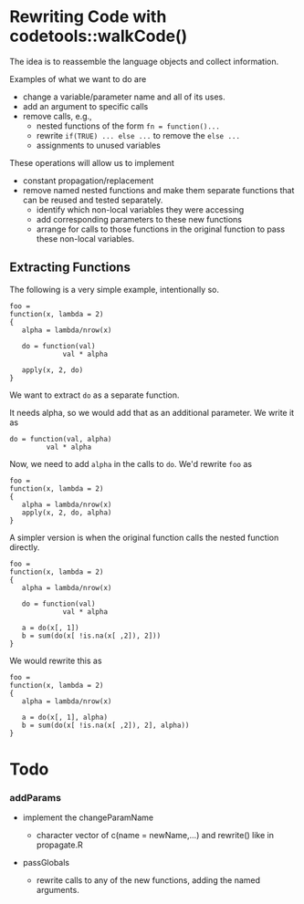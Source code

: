 # Rewriting Code with codetools::walkCode()

The idea is to reassemble the language objects and collect 
information.

Examples of what we want to do are 

+ change a variable/parameter name and all of its uses.
+ add an argument to specific calls
+ remove calls, e.g.,
    + nested functions of the form `fn = function()...`
	+ rewrite `if(TRUE) ... else ...` to remove the `else ...`
    + assignments to unused variables
	
These operations will allow us to implement

+ constant propagation/replacement
+ remove named nested functions and make them separate functions that can be reused and tested separately.
   + identify which non-local variables they were accessing
   + add corresponding parameters to these new functions
   + arrange for calls to those functions in the original function 
       to pass these non-local variables.


## Extracting Functions

The following is a very simple example, intentionally so.

```
foo =
function(x, lambda = 2)
{
   alpha = lambda/nrow(x)
   
   do = function(val)
             val * alpha
			 
   apply(x, 2, do)
}
```
We want to extract `do` as a separate function.

It needs alpha, so we would add that as an additional parameter.
We write it as
```
do = function(val, alpha)
         val * alpha
```

Now, we need to add `alpha` in the calls to `do`.
We'd rewrite `foo` as
```
foo =
function(x, lambda = 2)
{
   alpha = lambda/nrow(x)
   apply(x, 2, do, alpha)
}
```


A simpler version is when the original function calls the nested function directly.
```
foo =
function(x, lambda = 2)
{
   alpha = lambda/nrow(x)
   
   do = function(val)
             val * alpha
			 
   a = do(x[, 1])
   b = sum(do(x[ !is.na(x[ ,2]), 2]))   
}
```
We would rewrite this as
```
foo =
function(x, lambda = 2)
{
   alpha = lambda/nrow(x)
  
   a = do(x[, 1], alpha)
   b = sum(do(x[ !is.na(x[ ,2]), 2], alpha))   
}
```



# Todo

### addParams

+ implement the changeParamName
   + character vector of c(name = newName,...) and rewrite() like in propagate.R

+ passGlobals
   + rewrite calls to any of the new functions, adding the named arguments.
